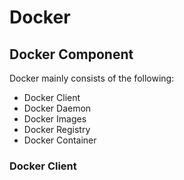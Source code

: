 # Docker
## Docker Component
Docker mainly consists of the following:
* Docker Client
* Docker Daemon
* Docker Images
* Docker Registry
* Docker Container

### Docker Client

